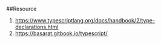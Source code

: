 ##Resource
1. https://www.typescriptlang.org/docs/handbook/2/type-declarations.html
2. https://basarat.gitbook.io/typescript/